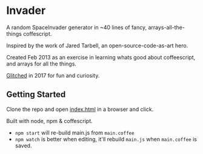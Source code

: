 # Invader

A random SpaceInvader generator in ~40 lines of fancy, arrays-all-the-things coffescript.

Inspired by the work of Jared Tarbell, an open-source-code-as-art hero.

Created Feb 2013 as an exercise in learning whats good about coffeescript, and arrays for all the things.

[Glitched](https://glitch.com/) in 2017 for fun and curiosity.

## Getting Started

Clone the repo and open [index.html](./index.html) in a browser and click.

Built with node, npm & coffescript.

- `npm start` will re-build main.js from `main.coffee`
- `npm watch` is better when editing, it'll rebuild `main.js` when `main.coffee` is saved.
